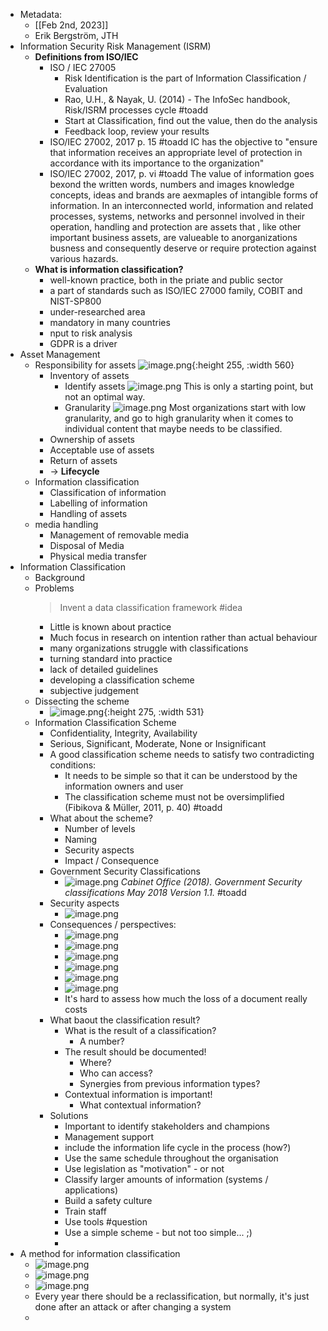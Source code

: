 - Metadata:
	- [[Feb 2nd, 2023]]
	- Erik Bergström, JTH
- Information Security Risk Management (ISRM)
	- **Definitions from ISO/IEC**
		- ISO / IEC 27005
			- Risk Identification is the part of Information Classification / Evaluation
			- Rao, U.H., & Nayak, U. (2014) - The InfoSec handbook, Risk/ISRM processes cycle #toadd
			- Start at Classification, find out the value, then do the analysis
			- Feedback loop, review your results
		- ISO/IEC 27002, 2017 p. 15 #toadd 
		  IC has the objective to "ensure that information receives an appropriate level of protection in accordance with its importance to the organization"
		- ISO/IEC 27002, 2017, p. vi #toadd
		  The value of information goes bexond the written words, numbers and images knowledge concepts, ideas and brands are aexmaples of intangible forms of information. In an interconnected world, information and related processes, systems, networks and personnel involved in their operation, handling and protection are assets that , like other important business assets, are valueable to anorganizations busness and consequently deserve or require protection against various hazards.
	- **What is information classification?**
		- well-known practice, both in the priate and public sector
		- a part of standards such as ISO/IEC 27000 family, COBIT and NIST-SP800
		- under-researched area
		- mandatory in many countries
		- nput to risk analysis
		- GDPR is a driver
- Asset Management
	- Responsibility for assets
	  ![image.png](../assets/image_1675347443967_0.png){:height 255, :width 560}
		- Inventory of assets
			- Identify assets
			  ![image.png](../assets/image_1675347570807_0.png)
			  This is only a starting point, but not an optimal way.
			- Granularity
			  ![image.png](../assets/image_1675347631070_0.png)
			  Most organizations start with low granularity, and go to high granularity when it comes to individual content that maybe needs to be classified.
		- Ownership of assets
		- Acceptable use of assets
		- Return of assets
		- -> **Lifecycle**
	- Information classification
		- Classification of information
		- Labelling of information
		- Handling of assets
	- media handling
		- Management of removable media
		- Disposal of Media
		- Physical media transfer
- Information Classification
	- Background
	- Problems
	  > Invent a data classification framework #idea
		- Little is known about practice
		- Much focus in research on intention rather than actual behaviour
		- many organizations struggle with classifications
		- turning standard into practice
		- lack of detailed guidelines
		- developing a classification scheme
		- subjective judgement
	- Dissecting the scheme
		- ![image.png](../assets/image_1675347901448_0.png){:height 275, :width 531}
	- Information Classification Scheme
		- Confidentiality, Integrity, Availability
		- Serious, Significant, Moderate, None or Insignificant
		- A good classification scheme needs to satisfy two contradicting conditions:
			- It needs to be simple so that it can be understood by the information owners and user
			- The classification scheme must not be oversimplified (Fibikova & Müller, 2011, p. 40) #toadd
		- What about the scheme?
			- Number of levels
			- Naming
			- Security aspects
			- Impact / Consequence
		- Government Security Classifications
			- ![image.png](../assets/image_1675348182746_0.png)
			  *Cabinet Office (2018). Government Security classifications May 2018 Version 1.1.* #toadd
		- Security aspects
			- ![image.png](../assets/image_1675348285730_0.png)
		- Consequences / perspectives:
			- ![image.png](../assets/image_1675348321153_0.png)
			- ![image.png](../assets/image_1675348417090_0.png)
			- ![image.png](../assets/image_1675348547057_0.png)
			- ![image.png](../assets/image_1675348697155_0.png)
			- ![image.png](../assets/image_1675348706004_0.png)
			- ![image.png](../assets/image_1675348763711_0.png)
			- It's hard to assess how much the loss of a document really costs
		- What baout the classification result?
			- What is the result of a classification?
				- A number?
			- The result should be documented!
				- Where?
				- Who can access?
				- Synergies from previous information types?
			- Contextual information is important!
				- What contextual information?
		- Solutions
			- Important to identify stakeholders and champions
			- Management support
			- include the information life cycle in the process (how?)
			- Use the same schedule throughout the organisation
			- Use legislation as "motivation" - or not
			- Classify larger amounts of information (systems / applications)
			- Build a safety culture
			- Train staff
			- Use tools #question
			- Use a simple scheme - but not too simple... ;)
			-
- A method for information classification
	- ![image.png](../assets/image_1675349248723_0.png)
	- ![image.png](../assets/image_1675349445690_0.png)
	- ![image.png](../assets/image_1675349478499_0.png)
	- Every year there should be a reclassification, but normally, it's just done after an attack or after changing a system
	-